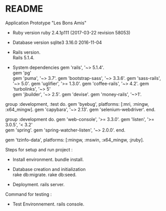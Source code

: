 # README

Application Prototype  "Les Bons Amis"

* Ruby version
ruby 2.4.1p111 (2017-03-22 revision 58053)


* Database version
sqlite3 3.16.0 2016-11-04


* Rails version. <br/>
Rails 5.1.4. <br/>


* System dependencies
gem 'rails', '~> 5.1.4'. <br/>
gem 'pg'  
gem 'puma', '~> 3.7'. 
gem 'bootstrap-sass', '~> 3.3.6'. 
gem 'sass-rails', '~> 5.0'. 
gem 'uglifier', '>= 1.3.0'. 
gem 'coffee-rails', '~> 4.2'. 
gem 'turbolinks', '~> 5'  
gem 'jbuilder', '~> 2.5'. 
gem 'devise'. 
gem 'money-rails', '~>1'. 

group :development, :test do. 
  gem 'byebug', platforms: [:mri, :mingw, :x64_mingw]. 
  gem 'capybara', '~> 2.13'. 
  gem 'selenium-webdriver'. 
end. 

group :development do. 
  gem 'web-console', '>= 3.3.0'. 
  gem 'listen', '>= 3.0.5', '< 3.2'  
  gem 'spring'. 
  gem 'spring-watcher-listen', '~> 2.0.0'. 
end. 

gem 'tzinfo-data', platforms: [:mingw, :mswin, :x64_mingw, :jruby]. 



Steps for setup and run project :  

* Install environment. 
bundle install. 

* Database creation and initialization  
rake db:migrate. 
rake db:seed. 

* Deployment. 
rails server. 

Command for testing :  

* Test Environnement. 
rails console. 
